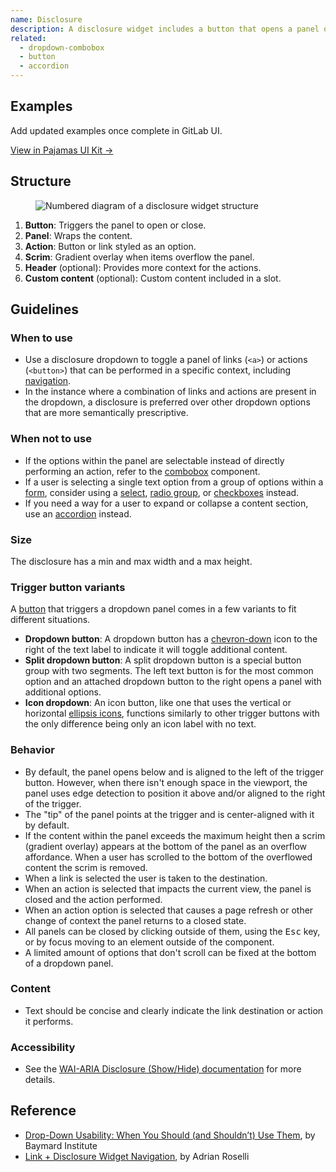 ```yaml
---
name: Disclosure
description: A disclosure widget includes a button that opens a panel of links or actions.
related:
  - dropdown-combobox
  - button
  - accordion
---
```


## Examples

<todo>Add updated examples once complete in GitLab UI.</todo>

[View in Pajamas UI Kit →](https://www.figma.com/file/qEddyqCrI7kPSBjGmwkZzQ/Component-library?node-id=425%3A14)

## Structure

<figure class="figure" role="figure" aria-label="Disclosure widget structure">
  <img class="figure-img" src="/img/dropdown-disclosure-structure.svg" alt="Numbered diagram of a disclosure widget structure" role="img" />
</figure>

1. **Button**: Triggers the panel to open or close.
1. **Panel**: Wraps the content.
1. **Action**: Button or link styled as an option.
1. **Scrim**: Gradient overlay when items overflow the panel.
1. **Header** (optional): Provides more context for the actions.
1. **Custom content** (optional): Custom content included in a slot.

## Guidelines

### When to use

- Use a disclosure dropdown to toggle a panel of links (`<a>`) or actions (`<button>`) that can be performed in a specific context, including [navigation](/patterns/navigation).
- In the instance where a combination of links and actions are present in the dropdown, a disclosure is preferred over other dropdown options that are more semantically prescriptive.

### When not to use

- If the options within the panel are selectable instead of directly performing an action, refer to the [combobox](/components/dropdown-combobox) component.
- If a user is selecting a single text option from a group of options within a [form](/patterns/forms), consider using a [select](/components/select), [radio group](/components/radio-button), or [checkboxes](/components/checkbox) instead.
- If you need a way for a user to expand or collapse a content section, use an [accordion](/components/accordion) instead.

### Size

The disclosure has a min and max width and a max height.

### Trigger button variants

A [button](/components/button) that triggers a dropdown panel comes in a few variants to fit different situations.

- **Dropdown button**: A dropdown button has a [chevron-down](https://gitlab-org.gitlab.io/gitlab-svgs/?q=~chevron-down) icon to the right of the text label to indicate it will toggle additional content.
- **Split dropdown button**: A split dropdown button is a special button group with two segments. The left text button is for the most common option and an attached dropdown button to the right opens a panel with additional options.
- **Icon dropdown**: An icon button, like one that uses the vertical or horizontal [ellipsis icons](https://gitlab-org.gitlab.io/gitlab-svgs/?q=elli), functions similarly to other trigger buttons with the only difference being only an icon label with no text.

### Behavior

- By default, the panel opens below and is aligned to the left of the trigger button. However, when there isn't enough space in the viewport, the panel uses edge detection to position it above and/or aligned to the right of the trigger.
- The "tip" of the panel points at the trigger and is center-aligned with it by default.
- If the content within the panel exceeds the maximum height then a scrim (gradient overlay) appears at the bottom of the panel as an overflow affordance. When a user has scrolled to the bottom of the overflowed content the scrim is removed.
- When a link is selected the user is taken to the destination.
- When an action is selected that impacts the current view, the panel is closed and the action performed.
- When an action option is selected that causes a page refresh or other change of context the panel returns to a closed state.
- All panels can be closed by clicking outside of them, using the <kbd>Esc</kbd> key, or by focus moving to an element outside of the component.
- A limited amount of options that don't scroll can be fixed at the bottom of a dropdown panel.

### Content

- Text should be concise and clearly indicate the link destination or action it performs.

### Accessibility

- See the [WAI-ARIA Disclosure (Show/Hide) documentation](https://www.w3.org/WAI/ARIA/apg/patterns/disclosure/) for more details.

## Reference

- [Drop-Down Usability: When You Should (and Shouldn’t) Use Them](https://baymard.com/blog/drop-down-usability), by Baymard Institute
- [Link + Disclosure Widget Navigation](https://adrianroselli.com/2019/06/link-disclosure-widget-navigation.html), by Adrian Roselli

